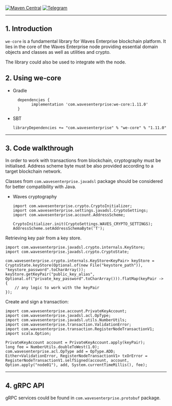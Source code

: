 [![Maven Central](https://maven-badges.herokuapp.com/maven-central/com.wavesenterprise/we-core/badge.svg)](https://maven-badges.herokuapp.com/maven-central/com.wavesenterprise/we-core)
[![Telegram](https://badgen.net/badge/icon/Waves%20Enterprise%20Group?icon=telegram&label=Telegram)](https://t.me/wavesenterprisegroup)

---
## 1. Introduction

`we-core` is a fundamental library for Waves Enterprise blockchain platform. It lies in the core of the Waves Enterprise node providing essential domain objects and classes as well as utilities and crypto.

The library could also be used to integrate with the node.

## 2. Using we-core
* Gradle

        dependencies {
              implementation 'com.wavesenterprise:we-core:1.11.0'
        }
* SBT

      libraryDependencies += "com.wavesenterprise" % "we-core" % "1.11.0"
---
## 3. Code walkthrough

In order to work with transactions from blockchain, cryptography must be initialised. Address scheme byte must be also provided according to a target blockchain network.

Classes from `com.wavesenterprise.javadsl` package should be considered for better compatibility with Java.

* Waves cryptography

      import com.wavesenterprise.crypto.CryptoInitializer;
      import com.wavesenterprise.settings.javadsl.CryptoSettings;
      import com.wavesenterprise.account.AddressScheme;

      CryptoInitializer.init(CryptoSettings.WAVES_CRYPTO_SETTINGS);
      AddressScheme.setAddressSchemaByte('T');

Retrieving key pair from a key store.

    import com.wavesenterprise.javadsl.crypto.internals.KeyStore;
    import com.wavesenterprise.javadsl.crypto.CryptoState;

    com.wavesenterprise.crypto.internals.KeyStore<KeyPair> keyStore = CryptoState.keyStore(Optional.of(new File("keystore_path")), "keystore_password".toCharArray());
    keyStore.getKeyPair("public_key_alias", Optional.of("private_key_password".toCharArray())).flatMap(keyPair -> {
        // any logic to work with the keyPair
    });

Create and sign a transaction:

    import com.wavesenterprise.account.PrivateKeyAccount;
    import com.wavesenterprise.javadsl.acl.OpType;
    import com.wavesenterprise.javadsl.utils.NumberUtils;
    import com.wavesenterprise.transaction.ValidationError;
    import com.wavesenterprise.transaction.RegisterNodeTransactionV1;
    import scala.Option;

    PrivateKeyAccount account = PrivateKeyAccount.apply(keyPair);
    long fee = NumberUtils.doubleToWest(1.0);
    com.wavesenterprise.acl.OpType add = OpType.ADD;
    Either<ValidationError, RegisterNodeTransactionV1> txOrError = RegisterNodeTransactionV1.selfSigned(account, account, Option.apply("node01"), add, System.currentTimeMillis(), fee);
---
## 4. gRPC API

gRPC services could be found in `com.wavesenterprise.protobuf` package.
